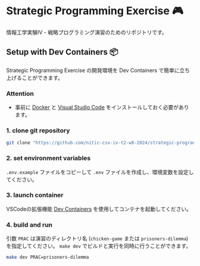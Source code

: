 # Strategic Programming Exercise 🎮

情報工学実験Ⅳ - 戦略プログラミング演習のためのリポジトリです。

## Setup with Dev Containers 📦

Strategic Programming Exercise の開発環境を Dev Containers で簡単に立ち上げることができます。

### Attention

- 事前に [Docker](https://docs.docker.com/get-docker) と [Visual Studio Code](https://code.visualstudio.com) をインストールしておく必要があります。

### 1. clone git repository

```bash
git clone "https://github.com/nitic-csx-iv-t2-w8-2024/strategic-programming-exercise" && cd "./strategic-programming-exercise"
```

### 2. set environment variables

`.env.example` ファイルをコピーして `.env` ファイルを作成し、環境変数を設定してください。  

### 3. launch container

VSCodeの拡張機能 [Dev Containers](https://marketplace.visualstudio.com/items?itemName=ms-vscode-remote.remote-containers) を使用してコンテナを起動してください。

### 4. build and run

引数 `PRAC` は演習のディレクトリ名 (`chicken-game` または `prisoners-dilemma`) を指定してください。
`make dev` でビルドと実行を同時に行うことができます。

```bash
make dev PRAC=prisoners-dilemma
```
